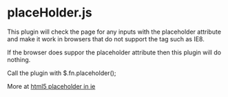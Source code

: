 placeHolder.js
==============

This plugin will check the page for any inputs with the placeholder attribute and make it work in browsers that do not support the tag such as IE8.

If the browser does suppor the placeholder attribute then this plugin will do nothing.

Call the plugin with $.fn.placeholder();

More at [html5 placeholder in ie][1]

[1]:http://corymathews.com/html5-placeholder-in-ie/